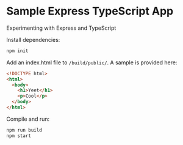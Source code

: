 # Sample Express TypeScript App

Experimenting with Express and TypeScript

Install dependencies:
```bash
npm init
```
Add an index.html file to `/build/public/`. A sample is provided here:
```html
<!DOCTYPE html>
<html>
  <body>
    <h1>Yeet</h1>
    <p>Cool</p>
  </body>
</html>
```
Compile and run:
```bash
npm run build
npm start
```
